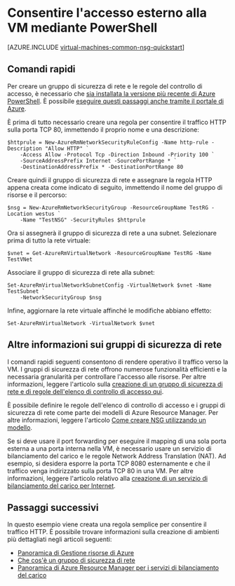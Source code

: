<properties
   pageTitle="Consentire l'accesso esterno a una VM mediante PowerShell | Microsoft Azure"
   description="Informazioni su come aprire una porta o creare un endpoint che consenta l'accesso esterno alla VM Windows tramite il modello di distribuzione di Resource Manager e Azure PowerShell"
   services="virtual-machines-windows"
   documentationCenter=""
   authors="iainfoulds"
   manager="timlt"
   editor=""/>

<tags
   ms.service="virtual-machines-windows"
   ms.devlang="na"
   ms.topic="article"
   ms.tgt_pltfrm="vm-windows"
   ms.workload="infrastructure-services"
   ms.date="08/08/2016"
   ms.author="iainfou"/>

# Consentire l'accesso esterno alla VM mediante PowerShell
[AZURE.INCLUDE [virtual-machines-common-nsg-quickstart](../../includes/virtual-machines-common-nsg-quickstart.md)]

## Comandi rapidi
Per creare un gruppo di sicurezza di rete e le regole del controllo di accesso, è necessario che [sia installata la versione più recente di Azure PowerShell](../powershell-install-configure.md). È possibile [eseguire questi passaggi anche tramite il portale di Azure](virtual-machines-windows-nsg-quickstart-portal.md).

È prima di tutto necessario creare una regola per consentire il traffico HTTP sulla porta TCP 80, immettendo il proprio nome e una descrizione:

```
$httprule = New-AzureRmNetworkSecurityRuleConfig -Name http-rule -Description "Allow HTTP" `
    -Access Allow -Protocol Tcp -Direction Inbound -Priority 100 `
    -SourceAddressPrefix Internet -SourcePortRange * `
    -DestinationAddressPrefix * -DestinationPortRange 80
```

Creare quindi il gruppo di sicurezza di rete e assegnare la regola HTTP appena creata come indicato di seguito, immettendo il nome del gruppo di risorse e il percorso:

```
$nsg = New-AzureRmNetworkSecurityGroup -ResourceGroupName TestRG -Location westus `
    -Name "TestNSG" -SecurityRules $httprule
```

Ora si assegnerà il gruppo di sicurezza di rete a una subnet. Selezionare prima di tutto la rete virtuale:

```
$vnet = Get-AzureRmVirtualNetwork -ResourceGroupName TestRG -Name TestVNet
```

Associare il gruppo di sicurezza di rete alla subnet:

```
Set-AzureRmVirtualNetworkSubnetConfig -VirtualNetwork $vnet -Name TestSubnet `
    -NetworkSecurityGroup $nsg
```

Infine, aggiornare la rete virtuale affinché le modifiche abbiano effetto:

```
Set-AzureRmVirtualNetwork -VirtualNetwork $vnet
```


## Altre informazioni sui gruppi di sicurezza di rete
I comandi rapidi seguenti consentono di rendere operativo il traffico verso la VM. I gruppi di sicurezza di rete offrono numerose funzionalità efficienti e la necessaria granularità per controllare l'accesso alle risorse. Per altre informazioni, leggere l'articolo sulla [creazione di un gruppo di sicurezza di rete e di regole dell'elenco di controllo di accesso qui](../virtual-network/virtual-networks-create-nsg-arm-ps.md).

È possibile definire le regole dell'elenco di controllo di accesso e i gruppi di sicurezza di rete come parte dei modelli di Azure Resource Manager. Per altre informazioni, leggere l'articolo [Come creare NSG utilizzando un modello](../virtual-network/virtual-networks-create-nsg-arm-template.md).

Se si deve usare il port forwarding per eseguire il mapping di una sola porta esterna a una porta interna nella VM, è necessario usare un servizio di bilanciamento del carico e le regole Network Address Translation (NAT). Ad esempio, si desidera esporre la porta TCP 8080 esternamente e che il traffico venga indirizzato sulla porta TCP 80 in una VM. Per altre informazioni, leggere l'articolo relativo alla [creazione di un servizio di bilanciamento del carico per Internet](../load-balancer/load-balancer-get-started-internet-arm-ps.md).

## Passaggi successivi
In questo esempio viene creata una regola semplice per consentire il traffico HTTP. È possibile trovare informazioni sulla creazione di ambienti più dettagliati negli articoli seguenti:

- [Panoramica di Gestione risorse di Azure](../resource-group-overview.md)
- [Che cos'è un gruppo di sicurezza di rete](../virtual-network/virtual-networks-nsg.md)
- [Panoramica di Azure Resource Manager per i servizi di bilanciamento del carico](../load-balancer/load-balancer-arm.md)

<!---HONumber=AcomDC_0810_2016-->